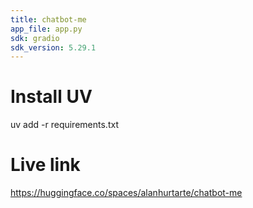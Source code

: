 ```yaml
---
title: chatbot-me
app_file: app.py
sdk: gradio
sdk_version: 5.29.1
---
```

# Install UV
uv add -r requirements.txt

# Live link
https://huggingface.co/spaces/alanhurtarte/chatbot-me

